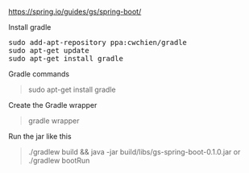 https://spring.io/guides/gs/spring-boot/


Install gradle
<pre>
sudo add-apt-repository ppa:cwchien/gradle
sudo apt-get update
sudo apt-get install gradle
</pre>

Gradle commands
> sudo apt-get install gradle

Create the Gradle wrapper
> gradle wrapper

Run the jar like this
>  ./gradlew build && java -jar build/libs/gs-spring-boot-0.1.0.jar
or
> ./gradlew bootRun

